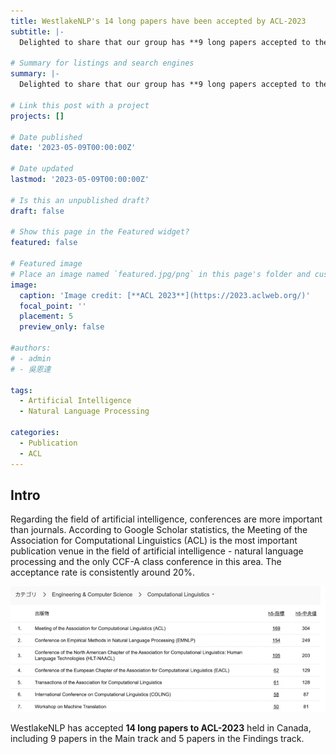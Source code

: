 ```yaml
---
title: WestlakeNLP's 14 long papers have been accepted by ACL-2023
subtitle: |-
  Delighted to share that our group has **9 long papers accepted to the main track of ACL-2023 and 5 long papers accepted to the findings**. The details of these papers will be released soon.👋

# Summary for listings and search engines
summary: |-
  Delighted to share that our group has **9 long papers accepted to the main track of ACL-2023 and 5 long papers accepted to the findings**. The details of these papers will be released soon.👋

# Link this post with a project
projects: []

# Date published
date: '2023-05-09T00:00:00Z'

# Date updated
lastmod: '2023-05-09T00:00:00Z'

# Is this an unpublished draft?
draft: false

# Show this page in the Featured widget?
featured: false

# Featured image
# Place an image named `featured.jpg/png` in this page's folder and customize its options here.
image:
  caption: 'Image credit: [**ACL 2023**](https://2023.aclweb.org/)'
  focal_point: ''
  placement: 5
  preview_only: false

#authors:
# - admin
# - 吳恩達

tags:
  - Artificial Intelligence
  - Natural Language Processing

categories:
  - Publication
  - ACL
---
```


## Intro

Regarding the field of artificial intelligence, conferences are more important than journals. According to Google Scholar statistics, the Meeting of the Association for Computational Linguistics (ACL) is the most important publication venue in the field of artificial intelligence - natural language processing and the only CCF-A class conference in this area. The acceptance rate is consistently around 20%. 

![image](image1.png)

WestlakeNLP has accepted **14 long papers to ACL-2023** held in Canada, including 9 papers in the Main track and 5 papers in the Findings track.
